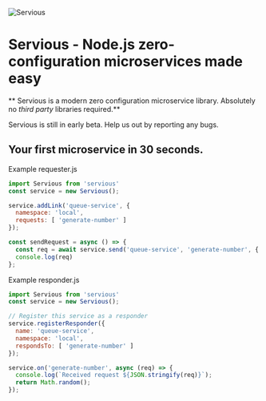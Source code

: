 ![Servious](https://i.ibb.co/vZSVPb6/Selection-005.png)

Servious - Node.js zero-configuration microservices made easy
===

** Servious is a modern zero configuration microservice library. Absolutely no _third party_ libraries required.**

Servious is still in early beta. Help us out by reporting any bugs.


Your first microservice in 30 seconds.
----


Example requester.js
```js
import Servious from 'servious'
const service = new Servious();

service.addLink('queue-service', {
  namespace: 'local',
  requests: [ 'generate-number' ]
});

const sendRequest = async () => {
  const req = await service.send('queue-service', 'generate-number', { payload: {} });
  console.log(req)
};
```

Example responder.js
```js
import Servious from 'servious'
const service = new Servious();

// Register this service as a responder
service.registerResponder({
  name: 'queue-service',
  namespace: 'local',
  respondsTo: [ 'generate-number' ]
});

service.on('generate-number', async (req) => {
  console.log(`Received request ${JSON.stringify(req)}`);
  return Math.random();
});
```
